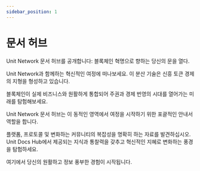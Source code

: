 ```yaml
---
sidebar_position: 1
---
```


# 문서 허브

Unit Network 문서 허브를 공개합니다: 블록체인 혁명으로 향하는 당신의 문을 열다.

Unit Network과 함께하는 혁신적인 여정에 떠나보세요. 이 분산 기술은 신흥 토큰 경제의 지형을 형성하고 있습니다.

블록체인이 실제 비즈니스와 원활하게 통합되어 주권과 경제 번영의 시대를 열어가는 미래를 탐험해보세요.

Unit Network 문서 허브는 이 동적인 영역에서 여정을 시작하기 위한 포괄적인 안내서 역할을 합니다.

플랫폼, 프로토콜 및 변화하는 커뮤니티의 복잡성을 명확히 하는 자료를 발견하십시오. Unit Docs Hub에서 제공되는 지식과 통찰력을 갖추고 혁신적인 지혜로 변화하는 풍경을 탐험하세요.

여기에서 당신의 원활하고 정보 풍부한 경험이 시작됩니다.
